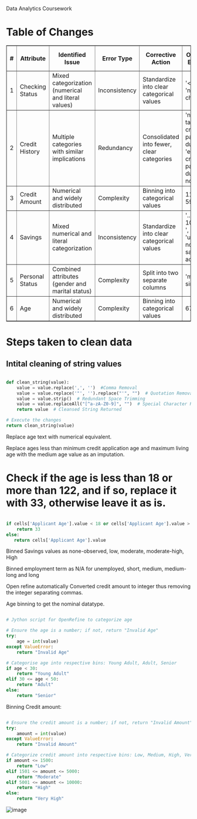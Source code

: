 Data Analytics Coursework

<h1> Table of Changes </h1>

<table border="1">
    <thead>
        <tr>
            <th>#</th>
            <th>Attribute</th>
            <th>Identified Issue</th>
            <th>Error Type</th>
            <th>Corrective Action</th>
            <th>Old Value Example</th>
            <th>New Value Example</th>
            <th>Jython Script Used?</th>
        </tr>
    </thead>
    <tbody>
        <tr>
            <td>1</td>
            <td>Checking Status</td>
            <td>Mixed categorization (numerical and literal values)</td>
            <td>Inconsistency</td>
            <td>Standardize into clear categorical values</td>
            <td>'&lt; 0 DM', 'no checking'</td>
            <td>'negative', 'none'</td>
            <td>Yes</td>
        </tr>
        <tr>
            <td>2</td>
            <td>Credit History</td>
            <td>Multiple categories with similar implications</td>
            <td>Redundancy</td>
            <td>Consolidated into fewer, clear categories</td>
            <td>'no credits taken/ all credits paid back duly', 'existing credits paid back duly till now'</td>
            <td>'paid', 'paid'</td>
            <td>Yes</td>
        </tr>
        <tr>
            <td>3</td>
            <td>Credit Amount</td>
            <td>Numerical and widely distributed</td>
            <td>Complexity</td>
            <td>Binning into categorical values</td>
            <td>1169, 5951</td>
            <td>'low', 'moderate'</td>
            <td>Yes</td>
        </tr>
        <tr>
            <td>4</td>
            <td>Savings</td>
            <td>Mixed numerical and literal categorization</td>
            <td>Inconsistency</td>
            <td>Standardize into clear categorical values</td>
            <td>'.. >= 1000 DM ', 'unknown/ no savings account'</td>
            <td>'high', 'none-found'</td>
            <td>Yes</td>
        </tr>
        <tr>
            <td>5</td>
            <td>Personal Status</td>
            <td>Combined attributes (gender and marital status)</td>
            <td>Complexity</td>
            <td>Split into two separate columns</td>
            <td>'male single'</td>
            <td>-</td>
            <td>Yes</td>
        </tr>
        <tr>
            <td>6</td>
            <td>Age</td>
            <td>Numerical and widely distributed</td>
            <td>Complexity</td>
            <td>Binning into categorical values</td>
            <td>67, 22</td>
            <td>'senior', 'young adult'</td>
            <td>Yes</td>
        </tr>
    </tbody>
</table>

<h1> Steps taken to clean data </h1>

<h2> Intital cleaning of string values </h2>

```python

def clean_string(value):
    value = value.replace(',', '')  #Comma Removal
    value = value.replace('"', '').replace("'", "")  # Quotation Removal
    value = value.strip()  # Redundant Space Trimming
    value = value.replaceAll("[^a-zA-Z0-9]", "")  # Special Character Removal
    return value  # Cleansed String Returned

# Execute the changes
return clean_string(value)


```



Replace age text with numerical equivalent. 

Replace ages less than minimum credit application age and maximum living age with the medium age value as an imputation.

# Check if the age is less than 18 or more than 122, and if so, replace it with 33, otherwise leave it as is.

```python

if cells['Applicant Age'].value < 18 or cells['Applicant Age'].value > 122:
    return 33
else:
   return cells['Applicant Age'].value

```

Binned Savings values as none-observed, low, moderate, moderate-high, High

Binned employment term as N/A for unemployed, short, medium, medium-long and long

Open refine automatically Converted credit amount to integer thus removing the integer separating commas.

Age binning to get the nominal datatype.


```python

# Jython script for OpenRefine to categorize age

# Ensure the age is a number; if not, return "Invalid Age"
try:
    age = int(value)
except ValueError:
    return "Invalid Age"

# Categorise age into respective bins: Young Adult, Adult, Senior
if age < 30:
    return "Young Adult"
elif 30 <= age < 50:
    return "Adult"
else:
    return "Senior"

```
 
Binning Credit amount: 

```python

# Ensure the credit amount is a number; if not, return "Invalid Amount"
try:
    amount = int(value)
except ValueError:
    return "Invalid Amount"

# Categorize credit amount into respective bins: Low, Medium, High, Very High
if amount <= 1500:
    return "Low"
elif 1501 <= amount <= 5000:
    return "Moderate"
elif 5001 <= amount <= 10000:
    return "High"
else:
    return "Very High"

```


![image](https://github.com/justinwylie033/Data-Analytics-Coursework/assets/121656622/b43d2832-fe90-43e5-9b93-b6cc124960e3)
